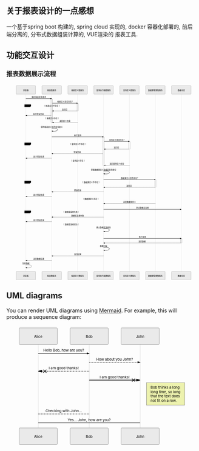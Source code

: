 <h2 id="关于报表设计的一点感想">关于报表设计的一点感想</h2>
<p>一个基于spring boot 构建的, spring cloud 实现的, docker 容器化部署的, 前后端分离的, 分布式数据组装计算的, VUE渲染的 报表工具.</p>
<h2 id="功能交互设计">功能交互设计</h2>
<h3 id="报表数据展示流程">报表数据展示流程</h3>
<div class="mermaid"><svg xmlns="http://www.w3.org/2000/svg" id="mermaid-svg-BPqCHDHPy97hSStb" height="100%" width="100%" style="max-width:1475px;" viewBox="-75 -10 1475 1511"><g></g><g><line id="actor3795" x1="75" y1="5" x2="75" y2="1500" class="actor-line" stroke-width="0.5px" stroke="#999"></line><rect x="0" y="0" fill="#eaeaea" stroke="#666" width="150" height="65" rx="3" ry="3" class="actor"></rect><text x="75" y="32.5" dominant-baseline="central" alignment-baseline="central" class="actor" style="text-anchor: middle;"><tspan x="75" dy="0">浏览器</tspan></text></g><g><line id="actor3796" x1="275" y1="5" x2="275" y2="1500" class="actor-line" stroke-width="0.5px" stroke="#999"></line><rect x="200" y="0" fill="#eaeaea" stroke="#666" width="150" height="65" rx="3" ry="3" class="actor"></rect><text x="275" y="32.5" dominant-baseline="central" alignment-baseline="central" class="actor" style="text-anchor: middle;"><tspan x="275" dy="0">报表微服务</tspan></text></g><g><line id="actor3797" x1="475" y1="5" x2="475" y2="1500" class="actor-line" stroke-width="0.5px" stroke="#999"></line><rect x="400" y="0" fill="#eaeaea" stroke="#666" width="150" height="65" rx="3" ry="3" class="actor"></rect><text x="475" y="32.5" dominant-baseline="central" alignment-baseline="central" class="actor" style="text-anchor: middle;"><tspan x="475" dy="0">报表定义微服务</tspan></text></g><g><line id="actor3798" x1="675" y1="5" x2="675" y2="1500" class="actor-line" stroke-width="0.5px" stroke="#999"></line><rect x="600" y="0" fill="#eaeaea" stroke="#666" width="150" height="65" rx="3" ry="3" class="actor"></rect><text x="675" y="32.5" dominant-baseline="central" alignment-baseline="central" class="actor" style="text-anchor: middle;"><tspan x="675" dy="0">查询执行器微服务</tspan></text></g><g><line id="actor3799" x1="875" y1="5" x2="875" y2="1500" class="actor-line" stroke-width="0.5px" stroke="#999"></line><rect x="800" y="0" fill="#eaeaea" stroke="#666" width="150" height="65" rx="3" ry="3" class="actor"></rect><text x="875" y="32.5" dominant-baseline="central" alignment-baseline="central" class="actor" style="text-anchor: middle;"><tspan x="875" dy="0">查询定义微服务</tspan></text></g><g><line id="actor3800" x1="1075" y1="5" x2="1075" y2="1500" class="actor-line" stroke-width="0.5px" stroke="#999"></line><rect x="1000" y="0" fill="#eaeaea" stroke="#666" width="150" height="65" rx="3" ry="3" class="actor"></rect><text x="1075" y="32.5" dominant-baseline="central" alignment-baseline="central" class="actor" style="text-anchor: middle;"><tspan x="1075" dy="0">数据源管理微服务</tspan></text></g><g><line id="actor3801" x1="1275" y1="5" x2="1275" y2="1500" class="actor-line" stroke-width="0.5px" stroke="#999"></line><rect x="1200" y="0" fill="#eaeaea" stroke="#666" width="150" height="65" rx="3" ry="3" class="actor"></rect><text x="1275" y="32.5" dominant-baseline="central" alignment-baseline="central" class="actor" style="text-anchor: middle;"><tspan x="1275" dy="0">数据仓库</tspan></text></g><defs><marker id="arrowhead" refX="5" refY="2" markerWidth="6" markerHeight="4" orient="auto"><path d="M 0,0 V 4 L6,2 Z"></path></marker></defs><defs><marker id="crosshead" markerWidth="15" markerHeight="8" orient="auto" refX="16" refY="4"><path fill="black" stroke="#000000" stroke-width="1px" d="M 9,2 V 6 L16,4 Z" style="stroke-dasharray: 0, 0;"></path><path fill="none" stroke="#000000" stroke-width="1px" d="M 0,1 L 6,7 M 6,1 L 0,7" style="stroke-dasharray: 0, 0;"></path></marker></defs><g><text x="175" y="93" class="messageText" style="text-anchor: middle;">发起报表查询请求</text><line x1="75" y1="100" x2="275" y2="100" class="messageLine0" stroke-width="2" stroke="black" marker-end="url(#arrowhead)" style="fill: none;"></line></g><g><rect x="270" y="102" fill="#f4f4f4" stroke="#666" width="10" height="183" rx="0" ry="0"></rect></g><g><text x="377.5" y="128" class="messageText" style="text-anchor: middle;">报表定义是否存在?</text><line x1="280" y1="135" x2="475" y2="135" class="messageLine0" stroke-width="2" stroke="black" marker-end="url(#arrowhead)" style="fill: none;"></line></g><g><rect x="470" y="137" fill="#f4f4f4" stroke="#666" width="10" height="58" rx="0" ry="0"></rect></g><g><text x="375" y="188" class="messageText" style="text-anchor: middle;">返回空</text><line x1="470" y1="195" x2="280" y2="195" class="messageLine1" stroke-width="2" stroke="black" marker-end="url(#arrowhead)" style="stroke-dasharray: 3, 3; fill: none;"></line></g><g><text x="172.5" y="223" class="messageText" style="text-anchor: middle;">显示错误信息</text><line x1="270" y1="230" x2="75" y2="230" class="messageLine1" stroke-width="2" stroke="black" marker-end="url(#arrowhead)" style="stroke-dasharray: 3, 3; fill: none;"></line></g><g><text x="377.5" y="278" class="messageText" style="text-anchor: middle;">返回定义信息</text><line x1="475" y1="285" x2="280" y2="285" class="messageLine1" stroke-width="2" stroke="black" marker-end="url(#arrowhead)" style="stroke-dasharray: 3, 3; fill: none;"></line></g><g><line x1="65" y1="145" x2="490" y2="145" class="loopLine"></line><line x1="490" y1="145" x2="490" y2="295" class="loopLine"></line><line x1="65" y1="295" x2="490" y2="295" class="loopLine"></line><line x1="65" y1="145" x2="65" y2="295" class="loopLine"></line><line x1="65" y1="240" x2="490" y2="240" class="loopLine" style="stroke-dasharray: 3, 3;"></line><polygon points="65,145 115,145 115,158 106.6,165 65,165" class="labelBox"></polygon><text x="72.5" y="160" fill="black" class="labelText"><tspan x="72.5" fill="black">alt</tspan></text><text x="277.5" y="160" fill="black" class="loopText" style="text-anchor: middle;"><tspan x="277.5" fill="black">[ 报表定义不存在 ]</tspan></text><text x="277.5" y="255" fill="black" class="loopText" style="text-anchor: middle;"><tspan x="277.5" fill="black">[ 报表定义存在 ]</tspan></text></g><g><text x="275" y="323" class="messageText" style="text-anchor: middle;">获得报表定义中的查询定义</text><path d="M 275,330 C 335,320 335,360 275,350" class="messageLine0" stroke-width="2" stroke="black" marker-end="url(#arrowhead)" style="fill: none;"></path></g><g><text x="475" y="388" class="messageText" style="text-anchor: middle;">执行查询</text><line x1="275" y1="395" x2="675" y2="395" class="messageLine0" stroke-width="2" stroke="black" marker-end="url(#arrowhead)" style="fill: none;"></line></g><g><rect x="670" y="397" fill="#f4f4f4" stroke="#666" width="10" height="218" rx="0" ry="0"></rect></g><g><text x="777.5" y="423" class="messageText" style="text-anchor: middle;">查询定义是否存在?</text><line x1="680" y1="430" x2="875" y2="430" class="messageLine0" stroke-width="2" stroke="black" marker-end="url(#arrowhead)" style="fill: none;"></line></g><g><rect x="870" y="432" fill="#f4f4f4" stroke="#666" width="10" height="58" rx="0" ry="0"></rect></g><g><text x="775" y="483" class="messageText" style="text-anchor: middle;">返回空</text><line x1="870" y1="490" x2="680" y2="490" class="messageLine1" stroke-width="2" stroke="black" marker-end="url(#arrowhead)" style="stroke-dasharray: 3, 3; fill: none;"></line></g><g><text x="472.5" y="518" class="messageText" style="text-anchor: middle;">错误信息</text><line x1="670" y1="525" x2="275" y2="525" class="messageLine1" stroke-width="2" stroke="black" marker-end="url(#arrowhead)" style="stroke-dasharray: 3, 3; fill: none;"></line></g><g><text x="175" y="553" class="messageText" style="text-anchor: middle;">显示错误信息</text><line x1="275" y1="560" x2="75" y2="560" class="messageLine1" stroke-width="2" stroke="black" marker-end="url(#arrowhead)" style="stroke-dasharray: 3, 3; fill: none;"></line></g><g><text x="777.5" y="608" class="messageText" style="text-anchor: middle;">返回查询定义信息</text><line x1="875" y1="615" x2="680" y2="615" class="messageLine1" stroke-width="2" stroke="black" marker-end="url(#arrowhead)" style="stroke-dasharray: 3, 3; fill: none;"></line></g><g><line x1="65" y1="440" x2="890" y2="440" class="loopLine"></line><line x1="890" y1="440" x2="890" y2="625" class="loopLine"></line><line x1="65" y1="625" x2="890" y2="625" class="loopLine"></line><line x1="65" y1="440" x2="65" y2="625" class="loopLine"></line><line x1="65" y1="570" x2="890" y2="570" class="loopLine" style="stroke-dasharray: 3, 3;"></line><polygon points="65,440 115,440 115,453 106.6,460 65,460" class="labelBox"></polygon><text x="72.5" y="455" fill="black" class="labelText"><tspan x="72.5" fill="black">alt</tspan></text><text x="477.5" y="455" fill="black" class="loopText" style="text-anchor: middle;"><tspan x="477.5" fill="black">[ 查询定义不存在 ]</tspan></text><text x="477.5" y="585" fill="black" class="loopText" style="text-anchor: middle;"><tspan x="477.5" fill="black">[ 查询定义存在 ]</tspan></text></g><g><text x="675" y="653" class="messageText" style="text-anchor: middle;">获取数据源定义及组装查询语句</text><path d="M 675,660 C 735,650 735,690 675,680" class="messageLine0" stroke-width="2" stroke="black" marker-end="url(#arrowhead)" style="fill: none;"></path></g><g><text x="875" y="718" class="messageText" style="text-anchor: middle;">数据源定义是否存在?</text><line x1="675" y1="725" x2="1075" y2="725" class="messageLine0" stroke-width="2" stroke="black" marker-end="url(#arrowhead)" style="fill: none;"></line></g><g><rect x="1070" y="727" fill="#f4f4f4" stroke="#666" width="10" height="58" rx="0" ry="0"></rect></g><g><text x="872.5" y="778" class="messageText" style="text-anchor: middle;">返回空</text><line x1="1070" y1="785" x2="675" y2="785" class="messageLine1" stroke-width="2" stroke="black" marker-end="url(#arrowhead)" style="stroke-dasharray: 3, 3; fill: none;"></line></g><g><text x="475" y="813" class="messageText" style="text-anchor: middle;">错误信息</text><line x1="675" y1="820" x2="275" y2="820" class="messageLine1" stroke-width="2" stroke="black" marker-end="url(#arrowhead)" style="stroke-dasharray: 3, 3; fill: none;"></line></g><g><text x="175" y="848" class="messageText" style="text-anchor: middle;">显示错误信息</text><line x1="275" y1="855" x2="75" y2="855" class="messageLine1" stroke-width="2" stroke="black" marker-end="url(#arrowhead)" style="stroke-dasharray: 3, 3; fill: none;"></line></g><g><text x="875" y="903" class="messageText" style="text-anchor: middle;">返回数据源定义</text><line x1="1075" y1="910" x2="675" y2="910" class="messageLine1" stroke-width="2" stroke="black" marker-end="url(#arrowhead)" style="stroke-dasharray: 3, 3; fill: none;"></line></g><g><line x1="65" y1="735" x2="1090" y2="735" class="loopLine"></line><line x1="1090" y1="735" x2="1090" y2="920" class="loopLine"></line><line x1="65" y1="920" x2="1090" y2="920" class="loopLine"></line><line x1="65" y1="735" x2="65" y2="920" class="loopLine"></line><line x1="65" y1="865" x2="1090" y2="865" class="loopLine" style="stroke-dasharray: 3, 3;"></line><polygon points="65,735 115,735 115,748 106.6,755 65,755" class="labelBox"></polygon><text x="72.5" y="750" fill="black" class="labelText"><tspan x="72.5" fill="black">alt</tspan></text><text x="577.5" y="750" fill="black" class="loopText" style="text-anchor: middle;"><tspan x="577.5" fill="black">[ 数据源定义不存在 ]</tspan></text><text x="577.5" y="880" fill="black" class="loopText" style="text-anchor: middle;"><tspan x="577.5" fill="black">[ 数据源定义存在 ]</tspan></text></g><g><text x="975" y="948" class="messageText" style="text-anchor: middle;">测试数据库连接</text><line x1="675" y1="955" x2="1275" y2="955" class="messageLine0" stroke-width="2" stroke="black" marker-end="url(#arrowhead)" style="fill: none;"></line></g><g><text x="475" y="1008" class="messageText" style="text-anchor: middle;">数据库连接失败</text><line x1="675" y1="1015" x2="275" y2="1015" class="messageLine1" stroke-width="2" stroke="black" marker-end="url(#arrowhead)" style="stroke-dasharray: 3, 3; fill: none;"></line></g><g><text x="175" y="1043" class="messageText" style="text-anchor: middle;">显示错误信息</text><line x1="275" y1="1050" x2="75" y2="1050" class="messageLine1" stroke-width="2" stroke="black" marker-end="url(#arrowhead)" style="stroke-dasharray: 3, 3; fill: none;"></line></g><g><text x="675" y="1098" class="messageText" style="text-anchor: middle;">建立数据库连接池</text><path d="M 675,1105 C 735,1095 735,1135 675,1125" class="messageLine0" stroke-width="2" stroke="black" marker-end="url(#arrowhead)" style="fill: none;"></path></g><g><line x1="65" y1="965" x2="785" y2="965" class="loopLine"></line><line x1="785" y1="965" x2="785" y2="1145" class="loopLine"></line><line x1="65" y1="1145" x2="785" y2="1145" class="loopLine"></line><line x1="65" y1="965" x2="65" y2="1145" class="loopLine"></line><line x1="65" y1="1060" x2="785" y2="1060" class="loopLine" style="stroke-dasharray: 3, 3;"></line><polygon points="65,965 115,965 115,978 106.6,985 65,985" class="labelBox"></polygon><text x="72.5" y="980" fill="black" class="labelText"><tspan x="72.5" fill="black">alt</tspan></text><text x="425" y="980" fill="black" class="loopText" style="text-anchor: middle;"><tspan x="425" fill="black">[ 数据库连接失败 ]</tspan></text><text x="425" y="1075" fill="black" class="loopText" style="text-anchor: middle;"><tspan x="425" fill="black">[ 数据库连接成功 ]</tspan></text></g><g><text x="975" y="1173" class="messageText" style="text-anchor: middle;">执行查询</text><line x1="675" y1="1180" x2="1275" y2="1180" class="messageLine0" stroke-width="2" stroke="black" marker-end="url(#arrowhead)" style="fill: none;"></line></g><g><rect x="1270" y="1182" fill="#f4f4f4" stroke="#666" width="10" height="33" rx="0" ry="0"></rect></g><g><text x="972.5" y="1208" class="messageText" style="text-anchor: middle;">返回数据</text><line x1="1270" y1="1215" x2="675" y2="1215" class="messageLine1" stroke-width="2" stroke="black" marker-end="url(#arrowhead)" style="stroke-dasharray: 3, 3; fill: none;"></line></g><g><text x="675" y="1243" class="messageText" style="text-anchor: middle;">数据封装</text><path d="M 675,1250 C 735,1240 735,1280 675,1270" class="messageLine0" stroke-width="2" stroke="black" marker-end="url(#arrowhead)" style="fill: none;"></path></g><g><text x="475" y="1308" class="messageText" style="text-anchor: middle;">返回结果</text><line x1="675" y1="1315" x2="275" y2="1315" class="messageLine1" stroke-width="2" stroke="black" marker-end="url(#arrowhead)" style="stroke-dasharray: 3, 3; fill: none;"></line></g><g><text x="175" y="1343" class="messageText" style="text-anchor: middle;">返回数据结果</text><line x1="275" y1="1350" x2="75" y2="1350" class="messageLine1" stroke-width="2" stroke="black" marker-end="url(#arrowhead)" style="stroke-dasharray: 3, 3; fill: none;"></line></g><g><text x="75" y="1378" class="messageText" style="text-anchor: middle;">渲染数据</text><path d="M 75,1385 C 135,1375 135,1415 75,1405" class="messageLine1" stroke-width="2" stroke="black" marker-end="url(#arrowhead)" style="stroke-dasharray: 3, 3; fill: none;"></path></g><g><rect x="0" y="1435" fill="#eaeaea" stroke="#666" width="150" height="65" rx="3" ry="3" class="actor"></rect><text x="75" y="1467.5" dominant-baseline="central" alignment-baseline="central" class="actor" style="text-anchor: middle;"><tspan x="75" dy="0">浏览器</tspan></text></g><g><rect x="200" y="1435" fill="#eaeaea" stroke="#666" width="150" height="65" rx="3" ry="3" class="actor"></rect><text x="275" y="1467.5" dominant-baseline="central" alignment-baseline="central" class="actor" style="text-anchor: middle;"><tspan x="275" dy="0">报表微服务</tspan></text></g><g><rect x="400" y="1435" fill="#eaeaea" stroke="#666" width="150" height="65" rx="3" ry="3" class="actor"></rect><text x="475" y="1467.5" dominant-baseline="central" alignment-baseline="central" class="actor" style="text-anchor: middle;"><tspan x="475" dy="0">报表定义微服务</tspan></text></g><g><rect x="600" y="1435" fill="#eaeaea" stroke="#666" width="150" height="65" rx="3" ry="3" class="actor"></rect><text x="675" y="1467.5" dominant-baseline="central" alignment-baseline="central" class="actor" style="text-anchor: middle;"><tspan x="675" dy="0">查询执行器微服务</tspan></text></g><g><rect x="800" y="1435" fill="#eaeaea" stroke="#666" width="150" height="65" rx="3" ry="3" class="actor"></rect><text x="875" y="1467.5" dominant-baseline="central" alignment-baseline="central" class="actor" style="text-anchor: middle;"><tspan x="875" dy="0">查询定义微服务</tspan></text></g><g><rect x="1000" y="1435" fill="#eaeaea" stroke="#666" width="150" height="65" rx="3" ry="3" class="actor"></rect><text x="1075" y="1467.5" dominant-baseline="central" alignment-baseline="central" class="actor" style="text-anchor: middle;"><tspan x="1075" dy="0">数据源管理微服务</tspan></text></g><g><rect x="1200" y="1435" fill="#eaeaea" stroke="#666" width="150" height="65" rx="3" ry="3" class="actor"></rect><text x="1275" y="1467.5" dominant-baseline="central" alignment-baseline="central" class="actor" style="text-anchor: middle;"><tspan x="1275" dy="0">数据仓库</tspan></text></g></svg></div>
<h2 id="uml-diagrams">UML diagrams</h2>
<p>You can render UML diagrams using <a href="https://mermaidjs.github.io/">Mermaid</a>. For example, this will produce a sequence diagram:</p>
<div class="mermaid"><svg xmlns="http://www.w3.org/2000/svg" id="mermaid-svg-oxBk8upAfaXBjfAD" height="100%" width="100%" style="max-width:750px;" viewBox="-50 -10 750 469"><g></g><g><line id="actor3802" x1="75" y1="5" x2="75" y2="458" class="actor-line" stroke-width="0.5px" stroke="#999"></line><rect x="0" y="0" fill="#eaeaea" stroke="#666" width="150" height="65" rx="3" ry="3" class="actor"></rect><text x="75" y="32.5" dominant-baseline="central" alignment-baseline="central" class="actor" style="text-anchor: middle;"><tspan x="75" dy="0">Alice</tspan></text></g><g><line id="actor3803" x1="275" y1="5" x2="275" y2="458" class="actor-line" stroke-width="0.5px" stroke="#999"></line><rect x="200" y="0" fill="#eaeaea" stroke="#666" width="150" height="65" rx="3" ry="3" class="actor"></rect><text x="275" y="32.5" dominant-baseline="central" alignment-baseline="central" class="actor" style="text-anchor: middle;"><tspan x="275" dy="0">Bob</tspan></text></g><g><line id="actor3804" x1="475" y1="5" x2="475" y2="458" class="actor-line" stroke-width="0.5px" stroke="#999"></line><rect x="400" y="0" fill="#eaeaea" stroke="#666" width="150" height="65" rx="3" ry="3" class="actor"></rect><text x="475" y="32.5" dominant-baseline="central" alignment-baseline="central" class="actor" style="text-anchor: middle;"><tspan x="475" dy="0">John</tspan></text></g><defs><marker id="arrowhead" refX="5" refY="2" markerWidth="6" markerHeight="4" orient="auto"><path d="M 0,0 V 4 L6,2 Z"></path></marker></defs><defs><marker id="crosshead" markerWidth="15" markerHeight="8" orient="auto" refX="16" refY="4"><path fill="black" stroke="#000000" stroke-width="1px" d="M 9,2 V 6 L16,4 Z" style="stroke-dasharray: 0, 0;"></path><path fill="none" stroke="#000000" stroke-width="1px" d="M 0,1 L 6,7 M 6,1 L 0,7" style="stroke-dasharray: 0, 0;"></path></marker></defs><g><text x="175" y="93" class="messageText" style="text-anchor: middle;">Hello Bob, how are you?</text><line x1="75" y1="100" x2="275" y2="100" class="messageLine0" stroke-width="2" stroke="black" marker-end="url(#arrowhead)" style="fill: none;"></line></g><g><text x="375" y="128" class="messageText" style="text-anchor: middle;">How about you John?</text><line x1="275" y1="135" x2="475" y2="135" class="messageLine1" stroke-width="2" stroke="black" marker-end="url(#arrowhead)" style="stroke-dasharray: 3, 3; fill: none;"></line></g><g><text x="175" y="163" class="messageText" style="text-anchor: middle;">I am good thanks!</text><line x1="275" y1="170" x2="75" y2="170" class="messageLine1" stroke-width="2" stroke="black" marker-end="url(#crosshead)" style="stroke-dasharray: 3, 3; fill: none;"></line></g><g><text x="375" y="198" class="messageText" style="text-anchor: middle;">I am good thanks!</text><line x1="275" y1="205" x2="475" y2="205" class="messageLine0" stroke-width="2" stroke="black" marker-end="url(#crosshead)" style="fill: none;"></line></g><g><rect x="500" y="215" fill="#EDF2AE" stroke="#666" width="150" height="88" rx="0" ry="0" class="note"></rect><text x="496" y="239" fill="black" class="noteText"><tspan x="516" fill="black">Bob thinks a long</tspan></text><text x="496" y="256" fill="black" class="noteText"><tspan x="516" fill="black">long time, so long</tspan></text><text x="496" y="273" fill="black" class="noteText"><tspan x="516" fill="black">that the text does</tspan></text><text x="496" y="290" fill="black" class="noteText"><tspan x="516" fill="black">not fit on a row.</tspan></text></g><g><text x="175" y="331" class="messageText" style="text-anchor: middle;">Checking with John...</text><line x1="275" y1="338" x2="75" y2="338" class="messageLine1" stroke-width="2" stroke="black" style="stroke-dasharray: 3, 3; fill: none;"></line></g><g><text x="275" y="366" class="messageText" style="text-anchor: middle;">Yes... John, how are you?</text><line x1="75" y1="373" x2="475" y2="373" class="messageLine0" stroke-width="2" stroke="black" style="fill: none;"></line></g><g><rect x="0" y="393" fill="#eaeaea" stroke="#666" width="150" height="65" rx="3" ry="3" class="actor"></rect><text x="75" y="425.5" dominant-baseline="central" alignment-baseline="central" class="actor" style="text-anchor: middle;"><tspan x="75" dy="0">Alice</tspan></text></g><g><rect x="200" y="393" fill="#eaeaea" stroke="#666" width="150" height="65" rx="3" ry="3" class="actor"></rect><text x="275" y="425.5" dominant-baseline="central" alignment-baseline="central" class="actor" style="text-anchor: middle;"><tspan x="275" dy="0">Bob</tspan></text></g><g><rect x="400" y="393" fill="#eaeaea" stroke="#666" width="150" height="65" rx="3" ry="3" class="actor"></rect><text x="475" y="425.5" dominant-baseline="central" alignment-baseline="central" class="actor" style="text-anchor: middle;"><tspan x="475" dy="0">John</tspan></text></g></svg></div>

